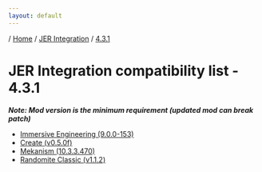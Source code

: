 ```yaml
---
layout: default
---
```


/ [Home](/) / [JER Integration](/jer-integration) / [4.3.1](/jer-integration/version/4.3.1)

# JER Integration compatibility list - 4.3.1

***Note: Mod version is the minimum requirement (updated mod can break patch)***

+ [Immersive Engineering (9.0.0-153)](https://www.curseforge.com/minecraft/mc-mods/immersive-engineering)
+ [Create (v0.5.0f)](https://www.curseforge.com/minecraft/mc-mods/create)
+ [Mekanism (10.3.3.470)](https://www.curseforge.com/minecraft/mc-mods/mekanism)
+ [Randomite Classic (v1.1.2)](https://www.curseforge.com/minecraft/mc-mods/randomite-classic)
